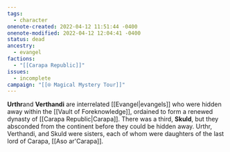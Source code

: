 ```yaml
---
tags:
  - character
onenote-created: 2022-04-12 11:51:44 -0400
onenote-modified: 2022-04-12 12:04:41 -0400
status: dead
ancestry:
  - evangel
factions:
  - "[[Carapa Republic]]"
issues:
  - incomplete
campaign: "[[⍟ Magical Mystery Tour]]"
---
```


**Urthr**and **Verthandi** are interrelated [[Evangel|evangels]] who were hidden away within the [[Vault of Foreknowledge]], ordained to form a renewed dynasty of [[Carapa Republic|Carapa]]. There was a third, **Skuld**, but they absconded from the continent before they could be hidden away. Urthr, Verthandi, and Skuld were sisters, each of whom were daughters of the last lord of Carapa, [[Aso ar'Carapa]]. 

